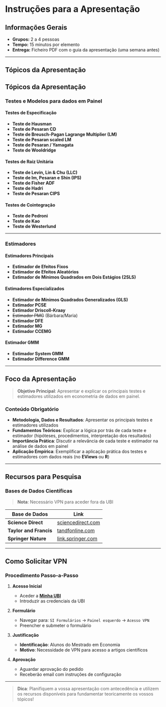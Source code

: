 # Instruções para a Apresentação

## Informações Gerais

- **Grupos:** 2 a 4 pessoas
- **Tempo:** 15 minutos por elemento
- **Entrega:** Ficheiro PDF com o guia da apresentação (uma semana antes)

---

## Tópicos da Apresentação

## Tópicos da Apresentação

### Testes e Modelos para dados em Painel

#### Testes de Especificação
- **Teste de Hausman**
- **Teste de Pesaran CD**
- **Teste de Breusch-Pagan Lagrange Multiplier (LM)**
- **Teste de Pesaran scaled LM**
- **Teste de Pesaran / Yamagata**
- **Teste de Wooldridge**

#### Testes de Raiz Unitária
- **Teste de Levin, Lin & Chu (LLC)**
- **Teste de Im, Pesaran e Shin (IPS)**
- **Teste de Fisher ADF**
- **Teste de Hadri**
- **Teste de Pesaran CIPS**

#### Testes de Cointegração
- **Teste de Pedroni**
- **Teste de Kao**
- **Teste de Westerlund**

---

### Estimadores

#### Estimadores Principais
- **Estimador de Efeitos Fixos**
- **Estimador de Efeitos Aleatórios**
- **Estimador de Mínimos Quadrados em Dois Estágios (2SLS)**

#### Estimadores Especializados
- **Estimador de Mínimos Quadrados Generalizados (GLS)**
- **Estimador PCSE**
- **Estimador Driscoll-Kraay**
- ~~Estimador PMG~~ (Bárbara/Maria)
- **Estimador DFE**
- **Estimador MG**
- **Estimador CCEMG**

#### Estimador GMM
- **Estimador System GMM**
- **Estimador Difference GMM**


---

## Foco da Apresentação

> **Objetivo Principal**: Apresentar e explicar os principais testes e estimadores utilizados em econometria de dados em painel.

### Conteúdo Obrigatório

- **Metodologia, Dados e Resultados**: Apresentar os principais testes e estimadores utilizados
- **Fundamentos Teóricos**: Explicar a lógica por trás de cada teste e estimador (hipóteses, procedimentos, interpretação dos resultados)
- **Importância Prática**: Discutir a relevância de cada teste e estimador na análise de dados em painel
- **Aplicação Empírica**: Exemplificar a aplicação prática dos testes e estimadores com dados reais (no **EViews** ou **R**)

---

## Recursos para Pesquisa

### Bases de Dados Científicas
> **Nota**: Necessário VPN para aceder fora da UBI

| Base de Dados | Link |
|---|---|
| **Science Direct** | [sciencedirect.com](https://www.sciencedirect.com/) |
| **Taylor and Francis** | [tandfonline.com](https://www.tandfonline.com/) |
| **Springer Nature** | [link.springer.com](https://link.springer.com/) |

---

## Como Solicitar VPN

### Procedimento Passo-a-Passo

1. **Acesso Inicial**
   - Aceder a [**Minha UBI**](https://minha.ubi.pt/)
   - Introduzir as credenciais da UBI

2. **Formulário**
   - Navegar para: `SI Formulários` → `Painel esquerdo` → `Acesso VPN`
   - Preencher e submeter o formulário

3. **Justificação**
   - **Identificação**: Alunos do Mestrado em Economia
   - **Motivo**: Necessidade de VPN para acesso a artigos científicos

4. **Aprovação**
   - Aguardar aprovação do pedido
   - Receberão email com instruções de configuração

---

> **Dica**: Planifiquem a vossa apresentação com antecedência e utilizem os recursos disponíveis para fundamentar teoricamente os vossos tópicos!

